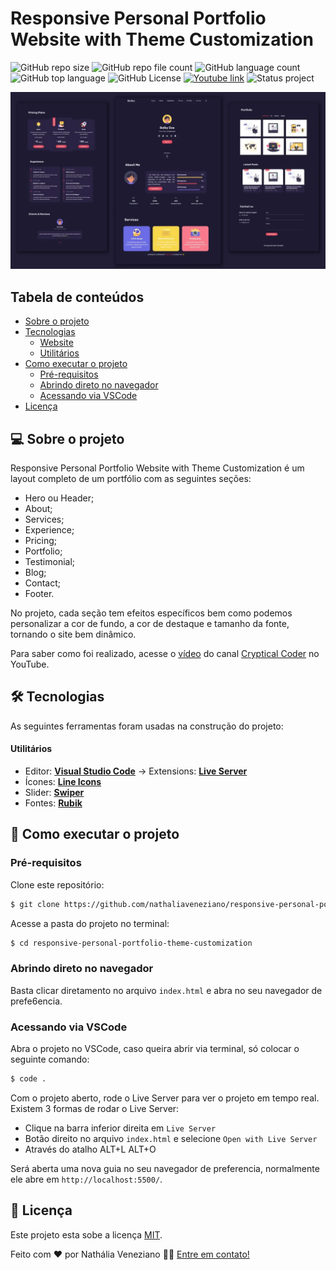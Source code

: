 # Responsive Personal Portfolio Website with Theme Customization

![GitHub repo size](https://img.shields.io/github/repo-size/nathaliaveneziano/responsive-personal-portfolio-theme-customization?style=for-the-badge)
![GitHub repo file count](https://img.shields.io/github/directory-file-count/nathaliaveneziano/responsive-personal-portfolio-theme-customization?style=for-the-badge)
![GitHub language count](https://img.shields.io/github/languages/count/nathaliaveneziano/responsive-personal-portfolio-theme-customization?style=for-the-badge)
![GitHub top language](https://img.shields.io/github/languages/top/nathaliaveneziano/responsive-personal-portfolio-theme-customization?style=for-the-badge)
![GitHub License](https://img.shields.io/github/license/nathaliaveneziano/responsive-personal-portfolio-theme-customization?style=for-the-badge)
[![Youtube link](https://img.shields.io/badge/YouTube-Cryptical%20Coder-ff0000?style=for-the-badge)](https://www.youtube.com/watch?v=fCEP2vnAVz0)
![Status project](https://img.shields.io/badge/Status-Concluído-2D963D?style=for-the-badge)

![Demonstração do projeto](./assets/img/cover.webp)

## Tabela de conteúdos

<!--ts-->

- [Sobre o projeto](#-sobre-o-projeto)
- [Tecnologias](#-tecnologias)
  - [Website](#website)
  - [Utilitários](#utilitários)
- [Como executar o projeto](#-como-executar-o-projeto)
  - [Pré-requisitos](#pré-requisitos)
  - [Abrindo direto no navegador](#abrindo-direto-no-navegador)
  - [Acessando via VSCode](#acessando-via-vscode)
- [Licença](#-licença)
<!--te-->

## 💻 Sobre o projeto

Responsive Personal Portfolio Website with Theme Customization é um layout completo de um portfólio com as seguintes seções:

- Hero ou Header;
- About;
- Services;
- Experience;
- Pricing;
- Portfolio;
- Testimonial;
- Blog;
- Contact;
- Footer.

No projeto, cada seção tem efeitos específicos bem como podemos personalizar a cor de fundo, a cor de destaque e tamanho da fonte, tornando o site bem dinâmico.

Para saber como foi realizado, acesse o [vídeo](https://www.youtube.com/watch?v=fCEP2vnAVz0) do canal [Cryptical Coder](https://www.youtube.com/@CrypticalCoder) no YouTube.

## 🛠 Tecnologias

As seguintes ferramentas foram usadas na construção do projeto:

#### **Utilitários**

- Editor: **[Visual Studio Code](https://code.visualstudio.com/)** → Extensions: **[Live Server](https://marketplace.visualstudio.com/items?itemName=ritwickdey.LiveServer)**
- Ícones: **[Line Icons](https://lineicons.com/)**
- Slider: **[Swiper](https://swiperjs.com/)**
- Fontes: **[Rubik](https://fonts.google.com/specimen/Rubik)**

## 🚀 Como executar o projeto

### Pré-requisitos

Clone este repositório:

```bash
$ git clone https://github.com/nathaliaveneziano/responsive-personal-portfolio-theme-customization.git
```

Acesse a pasta do projeto no terminal:

```bash
$ cd responsive-personal-portfolio-theme-customization
```

### **Abrindo direto no navegador**

Basta clicar diretamento no arquivo `index.html` e abra no seu navegador de prefe6encia.

### **Acessando via VSCode**

Abra o projeto no VSCode, caso queira abrir via terminal, só colocar o seguinte comando:

```bash
$ code .
```

Com o projeto aberto, rode o Live Server para ver o projeto em tempo real. Existem 3 formas de rodar o Live Server:

- Clique na barra inferior direita em `Live Server`
- Botão direito no arquivo `index.html` e selecione `Open with Live Server`
- Através do atalho ALT+L ALT+O

Será aberta uma nova guia no seu navegador de preferencia, normalmente ele abre em `http://localhost:5500/`.

## 📝 Licença

Este projeto esta sobe a licença [MIT](./LICENSE).

Feito com ❤️ por Nathália Veneziano 👋🏽 [Entre em contato!](https://www.linkedin.com/in/nathalia-veneziano)
